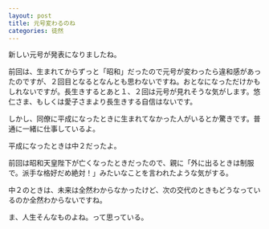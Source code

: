 ```yaml
---
layout: post
title: 元号変わるのね
categories: 徒然
---
```


新しい元号が発表になりましたね。

前回は、生まれてからずっと「昭和」だったので元号が変わったら違和感があったのですが、２回目となるとなんとも思わないですね。おとなになっただけかもしれないですが。長生きするとあと１、２回は元号が見れそうな気がします。悠仁さま、もしくは愛子さまより長生きする自信はないです。

しかし、同僚に平成になったときに生まれてなかった人がいるとか驚きです。普通に一緒に仕事しているよ。

平成になったときは中２だったよ。

前回は昭和天皇陛下が亡くなったときだったので、親に「外に出るときは制服で。派手な格好だめ絶対！」みたいなことを言われたような気がする。

中２のときは、未来は全然わからなかったけど、次の交代のときもどうなっているのか全然わからないですね。

ま、人生そんなものよね。って思っている。
